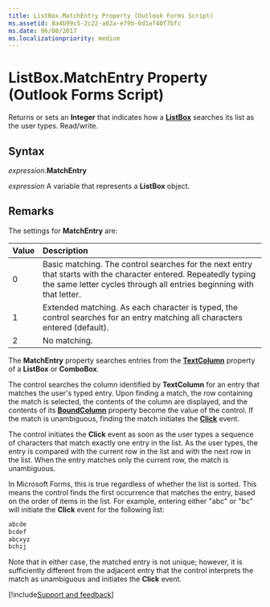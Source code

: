 ```yaml
---
title: ListBox.MatchEntry Property (Outlook Forms Script)
ms.assetid: 8a4b99c5-2c22-a02a-e79b-6d1af40f7bfc
ms.date: 06/08/2017
ms.localizationpriority: medium
---
```



# ListBox.MatchEntry Property (Outlook Forms Script)

Returns or sets an **Integer** that indicates how a **[ListBox](Outlook.listbox.md)** searches its list as the user types. Read/write.


## Syntax

_expression_.**MatchEntry**

_expression_ A variable that represents a **ListBox** object.


## Remarks

The settings for **MatchEntry** are:



|Value|Description|
|:-----|:-----|
|0|Basic matching. The control searches for the next entry that starts with the character entered. Repeatedly typing the same letter cycles through all entries beginning with that letter.|
|1|Extended matching. As each character is typed, the control searches for an entry matching all characters entered (default).|
|2|No matching.|

The **MatchEntry** property searches entries from the **[TextColumn](Outlook.listbox.textcolumn.md)** property of a **ListBox** or **ComboBox**.

The control searches the column identified by **TextColumn** for an entry that matches the user's typed entry. Upon finding a match, the row containing the match is selected, the contents of the column are displayed, and the contents of its **[BoundColumn](Outlook.listbox.boundcolumn.md)** property become the value of the control. If the match is unambiguous, finding the match initiates the **[Click](Outlook.listbox.click.md)** event.

The control initiates the **Click** event as soon as the user types a sequence of characters that match exactly one entry in the list. As the user types, the entry is compared with the current row in the list and with the next row in the list. When the entry matches only the current row, the match is unambiguous.

In Microsoft Forms, this is true regardless of whether the list is sorted. This means the control finds the first occurrence that matches the entry, based on the order of items in the list. For example, entering either "abc" or "bc" will initiate the **Click** event for the following list:




```vb
abcde 
bcdef 
abcxyz 
bchij
```

Note that in either case, the matched entry is not unique; however, it is sufficiently different from the adjacent entry that the control interprets the match as unambiguous and initiates the **Click** event.

[!include[Support and feedback](~/includes/feedback-boilerplate.md)]